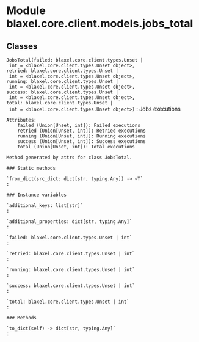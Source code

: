 Module blaxel.core.client.models.jobs_total
===========================================

Classes
-------

`JobsTotal(failed: blaxel.core.client.types.Unset | int = <blaxel.core.client.types.Unset object>, retried: blaxel.core.client.types.Unset | int = <blaxel.core.client.types.Unset object>, running: blaxel.core.client.types.Unset | int = <blaxel.core.client.types.Unset object>, success: blaxel.core.client.types.Unset | int = <blaxel.core.client.types.Unset object>, total: blaxel.core.client.types.Unset | int = <blaxel.core.client.types.Unset object>)`
:   Jobs executions
    
    Attributes:
        failed (Union[Unset, int]): Failed executions
        retried (Union[Unset, int]): Retried executions
        running (Union[Unset, int]): Running executions
        success (Union[Unset, int]): Success executions
        total (Union[Unset, int]): Total executions
    
    Method generated by attrs for class JobsTotal.

    ### Static methods

    `from_dict(src_dict: dict[str, typing.Any]) ‑> ~T`
    :

    ### Instance variables

    `additional_keys: list[str]`
    :

    `additional_properties: dict[str, typing.Any]`
    :

    `failed: blaxel.core.client.types.Unset | int`
    :

    `retried: blaxel.core.client.types.Unset | int`
    :

    `running: blaxel.core.client.types.Unset | int`
    :

    `success: blaxel.core.client.types.Unset | int`
    :

    `total: blaxel.core.client.types.Unset | int`
    :

    ### Methods

    `to_dict(self) ‑> dict[str, typing.Any]`
    :